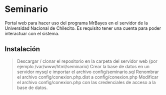 # Seminario
Portal web para hacer uso del programa MrBayes en el servidor de la Universidad Nacional de Chilecito. 
Es requisito tener una cuenta para poder interactuar con el sistema.

## Instalación

> Descargar / clonar el repositorio en la carpeta del servidor web (por ejemplo /var/www/html/seminario)
> Crear la base de datos en un servidor mysql e importar el archivo config/seminario.sql
> Renombrar el archivo config/conexion.php.dist a config/conexion.php
> Modificar el archivo config/conexion.php con las credenciales de acceso a la base de datos.
